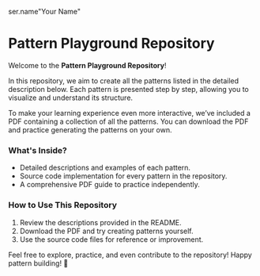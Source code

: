 ser.name"Your Name"

# Pattern Playground Repository

Welcome to the **Pattern Playground Repository**!

In this repository, we aim to create all the patterns listed in the detailed description below. Each pattern is presented step by step, allowing you to visualize and understand its structure.

To make your learning experience even more interactive, we’ve included a PDF containing a collection of all the patterns. You can download the PDF and practice generating the patterns on your own.

### What's Inside?

- Detailed descriptions and examples of each pattern.
- Source code implementation for every pattern in the repository.
- A comprehensive PDF guide to practice independently.

### How to Use This Repository

1. Review the descriptions provided in the README.
2. Download the PDF and try creating patterns yourself.
3. Use the source code files for reference or improvement.

Feel free to explore, practice, and even contribute to the repository! Happy pattern building! 🎉
